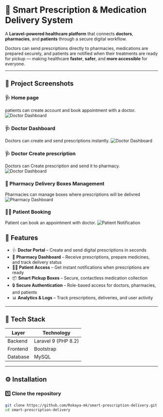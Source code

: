 # 💊 Smart Prescription & Medication Delivery System

A **Laravel-powered healthcare platform** that connects **doctors**, **pharmacies**, and **patients** through a secure digital workflow.

Doctors can send prescriptions directly to pharmacies, medications are prepared securely, and patients are notified when their treatments are ready for pickup — making healthcare **faster**, **safer**, and **more accessible** for everyone.

---

## 📸 Project Screenshots

### 🩺 Home page
patients can create account and book appointment with a doctor.
![Doctor Dashboard](assets/images/home.png)
### 🩺 Doctor Dashboard

Doctors can create and send prescriptions instantly.
![Doctor Dashboard](assets/images/dashboard.png)

### 🩺 Doctor Create prescription
Doctors can Create prescription and send it to pharmacy.
![Doctor Dashboard](assets/images/create_pr.png)


### 🏥 Pharmacy Delivery Boxes Management
Pharmacies can manage boxes where prescriptions will be delivred
![Pharmacy Dashboard](assets/images/box.png)


### 👩‍⚕️ Patient Booking
Patient can book an appointment with doctor.
![Patient Notification](assets/images/book.png)


## 🚀 Features

- 🩺 **Doctor Portal** – Create and send digital prescriptions in seconds  
- 🏥 **Pharmacy Dashboard** – Receive prescriptions, prepare medicines, and track delivery status  
- 👩‍⚕️ **Patient Access** – Get instant notifications when prescriptions are ready  
- 📦 **Smart Pickup Boxes** – Secure, contactless medication collection  
- 🔒 **Secure Authentication** – Role-based access for doctors, pharmacies, and patients  
- 📊 **Analytics & Logs** – Track prescriptions, deliveries, and user activity  

---

## 🧩 Tech Stack

| Layer | Technology |
|-------|-------------|
| Backend | Laravel 9 (PHP 8.2) |
| Frontend | Bootstrap |
| Database | MySQL |


---

## ⚙️ Installation

### 1️⃣ Clone the repository
```bash
git clone https://github.com/Rokaya-mk/smart-prescription-delivery.git
cd smart-prescription-delivery
